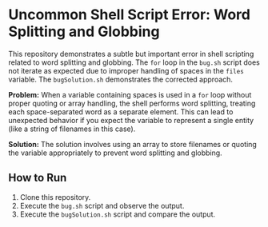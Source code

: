 # Uncommon Shell Script Error: Word Splitting and Globbing

This repository demonstrates a subtle but important error in shell scripting related to word splitting and globbing.  The `for` loop in the `bug.sh` script does not iterate as expected due to improper handling of spaces in the `files` variable. The `bugSolution.sh` demonstrates the corrected approach. 

**Problem:** When a variable containing spaces is used in a `for` loop without proper quoting or array handling, the shell performs word splitting, treating each space-separated word as a separate element.  This can lead to unexpected behavior if you expect the variable to represent a single entity (like a string of filenames in this case). 

**Solution:** The solution involves using an array to store filenames or quoting the variable appropriately to prevent word splitting and globbing.

## How to Run
1. Clone this repository.
2. Execute the `bug.sh` script and observe the output.
3. Execute the `bugSolution.sh` script and compare the output.
